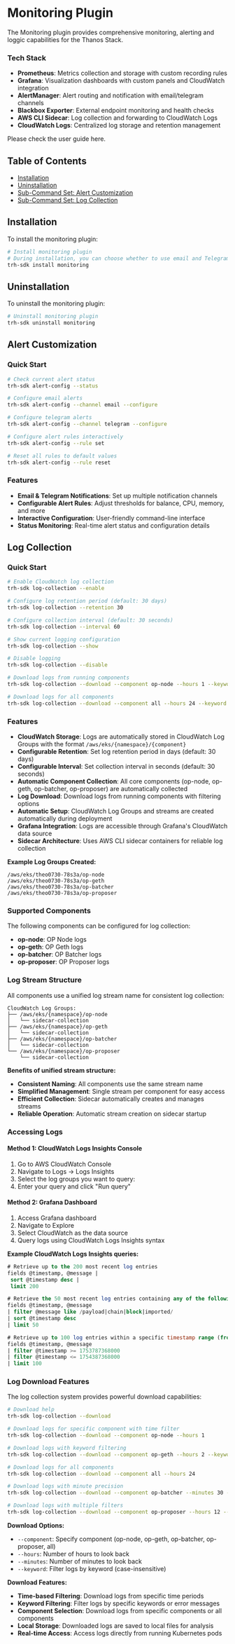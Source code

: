 # Monitoring Plugin

The Monitoring plugin provides comprehensive monitoring, alerting and loggic capabilities for the Thanos Stack.

### Tech Stack
- **Prometheus**: Metrics collection and storage with custom recording rules
- **Grafana**: Visualization dashboards with custom panels and CloudWatch integration
- **AlertManager**: Alert routing and notification with email/telegram channels
- **Blackbox Exporter**: External endpoint monitoring and health checks
- **AWS CLI Sidecar**: Log collection and forwarding to CloudWatch Logs
- **CloudWatch Logs**: Centralized log storage and retention management

Please check the user guide here.

## Table of Contents

- [Installation](#installation)
- [Uninstallation](#uninstallation)
- [Sub-Command Set: Alert Customization](#alert-customization)
- [Sub-Command Set: Log Collection](#log-collection)


## Installation

To install the monitoring plugin:

```bash
# Install monitoring plugin
# During installation, you can choose whether to use email and Telegram notification channels. You can also choose whether to use log collection.
trh-sdk install monitoring
```

## Uninstallation

To uninstall the monitoring plugin:

```bash
# Uninstall monitoring plugin
trh-sdk uninstall monitoring
```


## Alert Customization

### Quick Start
```bash
# Check current alert status
trh-sdk alert-config --status

# Configure email alerts
trh-sdk alert-config --channel email --configure

# Configure telegram alerts  
trh-sdk alert-config --channel telegram --configure

# Configure alert rules interactively
trh-sdk alert-config --rule set

# Reset all rules to default values
trh-sdk alert-config --rule reset
```

### Features
- **Email & Telegram Notifications**: Set up multiple notification channels
- **Configurable Alert Rules**: Adjust thresholds for balance, CPU, memory, and more
- **Interactive Configuration**: User-friendly command-line interface
- **Status Monitoring**: Real-time alert status and configuration details

## Log Collection

### Quick Start
```bash
# Enable CloudWatch log collection
trh-sdk log-collection --enable

# Configure log retention period (default: 30 days)
trh-sdk log-collection --retention 30

# Configure collection interval (default: 30 seconds)
trh-sdk log-collection --interval 60

# Show current logging configuration
trh-sdk log-collection --show

# Disable logging
trh-sdk log-collection --disable

# Download logs from running components
trh-sdk log-collection --download --component op-node --hours 1 --keyword error

# Download logs for all components
trh-sdk log-collection --download --component all --hours 24 --keyword warning
```

### Features
- **CloudWatch Storage**: Logs are automatically stored in CloudWatch Log Groups with the format `/aws/eks/{namespace}/{component}`
- **Configurable Retention**: Set log retention period in days (default: 30 days)
- **Configurable Interval**: Set collection interval in seconds (default: 30 seconds)
- **Automatic Component Collection**: All core components (op-node, op-geth, op-batcher, op-proposer) are automatically collected
- **Log Download**: Download logs from running components with filtering options
- **Automatic Setup**: CloudWatch Log Groups and streams are created automatically during deployment
- **Grafana Integration**: Logs are accessible through Grafana's CloudWatch data source
- **Sidecar Architecture**: Uses AWS CLI sidecar containers for reliable log collection

**Example Log Groups Created:**
```
/aws/eks/theo0730-78s3a/op-node
/aws/eks/theo0730-78s3a/op-geth
/aws/eks/theo0730-78s3a/op-batcher
/aws/eks/theo0730-78s3a/op-proposer
```


### Supported Components
The following components can be configured for log collection:
- **op-node**: OP Node logs
- **op-geth**: OP Geth logs  
- **op-batcher**: OP Batcher logs
- **op-proposer**: OP Proposer logs


### Log Stream Structure
All components use a unified log stream name for consistent log collection:

```
CloudWatch Log Groups:
├── /aws/eks/{namespace}/op-node
│   └── sidecar-collection
├── /aws/eks/{namespace}/op-geth
│   └── sidecar-collection
├── /aws/eks/{namespace}/op-batcher
│   └── sidecar-collection
└── /aws/eks/{namespace}/op-proposer
    └── sidecar-collection
```

**Benefits of unified stream structure:**
- **Consistent Naming**: All components use the same stream name
- **Simplified Management**: Single stream per component for easy access
- **Efficient Collection**: Sidecar automatically creates and manages streams
- **Reliable Operation**: Automatic stream creation on sidecar startup


### Accessing Logs

#### Method 1: CloudWatch Logs Insights Console
1. Go to AWS CloudWatch Console
2. Navigate to Logs → Logs Insights
3. Select the log groups you want to query:
4. Enter your query and click "Run query"

#### Method 2: Grafana Dashboard
1. Access Grafana dashboard
2. Navigate to Explore
3. Select CloudWatch as the data source
4. Query logs using CloudWatch Logs Insights syntax

**Example CloudWatch Logs Insights queries:**
```sql
# Retrieve up to the 200 most recent log entries
fields @timestamp, @message |
 sort @timestamp desc |
 limit 200

# Retrieve the 50 most recent log entries containing any of the following keywords: "payload", "chain", "block", or "imported"
fields @timestamp, @message
| filter @message like /payload|chain|block|imported/
| sort @timestamp desc
| limit 50

# Retrieve up to 100 log entries within a specific timestamp range (from 1753787368000 to 1754387368000 microseconds)
fields @timestamp, @message
| filter @timestamp >= 1753787368000
| filter @timestamp <= 1754387368000
| limit 100
```

### Log Download Features
The log collection system provides powerful download capabilities:

```bash
# Download help
trh-sdk log-collection --download

# Download logs for specific component with time filter
trh-sdk log-collection --download --component op-node --hours 1

# Download logs with keyword filtering
trh-sdk log-collection --download --component op-geth --hours 2 --keyword error

# Download logs for all components
trh-sdk log-collection --download --component all --hours 24

# Download logs with minute precision
trh-sdk log-collection --download --component op-batcher --minutes 30 --keyword warning

# Download logs with multiple filters
trh-sdk log-collection --download --component op-proposer --hours 12 --keyword failed
```

**Download Options:**
- `--component`: Specify component (op-node, op-geth, op-batcher, op-proposer, all)
- `--hours`: Number of hours to look back
- `--minutes`: Number of minutes to look back  
- `--keyword`: Filter logs by keyword (case-insensitive)

**Download Features:**
- **Time-based Filtering**: Download logs from specific time periods
- **Keyword Filtering**: Filter logs by specific keywords or error messages
- **Component Selection**: Download logs from specific components or all components
- **Local Storage**: Downloaded logs are saved to local files for analysis
- **Real-time Access**: Access logs directly from running Kubernetes pods